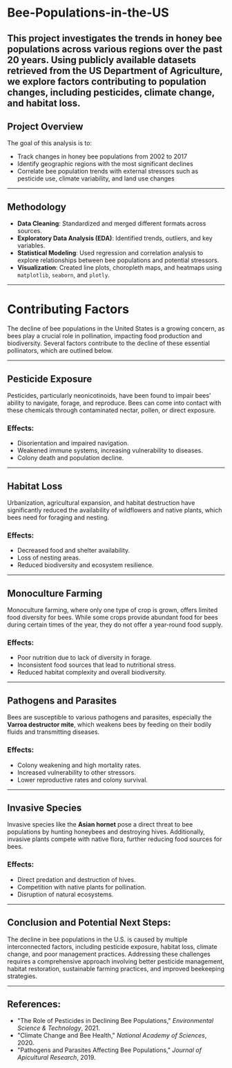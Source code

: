 # Bee-Populations-in-the-US
This project investigates the trends in honey bee populations across various regions over the past 20 years. Using publicly available datasets retrieved from the US Department of Agriculture, we explore factors contributing to population changes, including pesticides, climate change, and habitat loss.
---

## Project Overview

The goal of this analysis is to:

- Track changes in honey bee populations from 2002 to 2017
- Identify geographic regions with the most significant declines
- Correlate bee population trends with external stressors such as pesticide use, climate variability, and land use changes

---

## Methodology

- **Data Cleaning**: Standardized and merged different formats across sources.
- **Exploratory Data Analysis (EDA)**: Identified trends, outliers, and key variables.
- **Statistical Modeling**: Used regression and correlation analysis to explore relationships between bee populations and potential stressors.
- **Visualization**: Created line plots, choropleth maps, and heatmaps using `matplotlib`, `seaborn`, and `plotly`.

---

# Contributing Factors

The decline of bee populations in the United States is a growing concern, as bees play a crucial role in pollination, impacting food production and biodiversity. Several factors contribute to the decline of these essential pollinators, which are outlined below.

---

## **Pesticide Exposure**

Pesticides, particularly neonicotinoids, have been found to impair bees' ability to navigate, forage, and reproduce. Bees can come into contact with these chemicals through contaminated nectar, pollen, or direct exposure.

### Effects:
- Disorientation and impaired navigation.
- Weakened immune systems, increasing vulnerability to diseases.
- Colony death and population decline.

---

## **Habitat Loss**

Urbanization, agricultural expansion, and habitat destruction have significantly reduced the availability of wildflowers and native plants, which bees need for foraging and nesting.

### Effects:
- Decreased food and shelter availability.
- Loss of nesting areas.
- Reduced biodiversity and ecosystem resilience.

---

## **Monoculture Farming**

Monoculture farming, where only one type of crop is grown, offers limited food diversity for bees. While some crops provide abundant food for bees during certain times of the year, they do not offer a year-round food supply.

### Effects:
- Poor nutrition due to lack of diversity in forage.
- Inconsistent food sources that lead to nutritional stress.
- Reduced habitat complexity and overall biodiversity.

---

## **Pathogens and Parasites**

Bees are susceptible to various pathogens and parasites, especially the **Varroa destructor mite**, which weakens bees by feeding on their bodily fluids and transmitting diseases.

### Effects:
- Colony weakening and high mortality rates.
- Increased vulnerability to other stressors.
- Lower reproductive rates and colony survival.

---

## **Invasive Species**

Invasive species like the **Asian hornet** pose a direct threat to bee populations by hunting honeybees and destroying hives. Additionally, invasive plants compete with native flora, further reducing food sources for bees.

### Effects:
- Direct predation and destruction of hives.
- Competition with native plants for pollination.
- Disruption of natural ecosystems.

---

## Conclusion and Potential Next Steps:

The decline in bee populations in the U.S. is caused by multiple interconnected factors, including pesticide exposure, habitat loss, climate change, and poor management practices. Addressing these challenges requires a comprehensive approach involving better pesticide management, habitat restoration, sustainable farming practices, and improved beekeeping strategies.

---

## References:
- "The Role of Pesticides in Declining Bee Populations," *Environmental Science & Technology*, 2021.
- "Climate Change and Bee Health," *National Academy of Sciences*, 2020.
- "Pathogens and Parasites Affecting Bee Populations," *Journal of Apicultural Research*, 2019.
